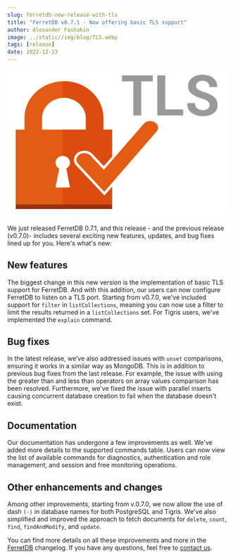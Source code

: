 ```yaml
---
slug: ferretdb-new-release-with-tls
title: "FerretDB v0.7.1 - Now offering basic TLS support"
author: Alexander Fashakin
image: ../static//img/blog/TLS.webp
tags: [release]
date: 2022-12-23
---
```


![FerretDB 0.7.1 release](../static//img/blog/TLS.webp)

<!--truncate-->

We just released FerretDB 0.7.1, and this release - and the previous release (v0.7.0)- includes several exciting new features, updates, and bug fixes lined up for you.
Here's what's new:

## New features

The biggest change in this new version is the implementation of basic TLS support for FerretDB.
And with this addition, our users can now configure FerretDB to listen on a TLS port.
Starting from v0.7.0, we've included support for `filter` in `listCollections`, meaning you can now use a filter to limit the results returned in a `listCollections` set.
For Tigris users, we've implemented the `explain` command.

## Bug fixes

In the latest release, we’ve also addressed issues with `unset` comparisons, ensuring it works in a similar way as MongoDB.
This is in addition to previous bug fixes from the last release.
For example, the issue with using the greater than and less than operators on array values comparison has been resolved.
Furthermore, we've fixed the issue with parallel inserts causing concurrent database creation to fail when the database doesn't exist.

## Documentation

Our documentation has undergone a few improvements as well.
We've added more details to the supported commands table.
Users can now view the list of available commands for diagnostics, authentication and role management, and session and free monitoring operations.

## Other enhancements and changes

Among other improvements, starting from v.0.7.0, we now allow the use of dash `(-)` in database names for both PostgreSQL and Tigris.
We've also simplified and improved the approach to fetch documents for `delete`, `count`, `find`, `findAndModify`, and `update`.

You can find more details on all these improvements and more in the [FerretDB](https://github.com/FerretDB/FerretDB/blob/main/CHANGELOG.md) changelog.
If you have any questions, feel free to [contact us](https://docs.ferretdb.io/intro/#community).
